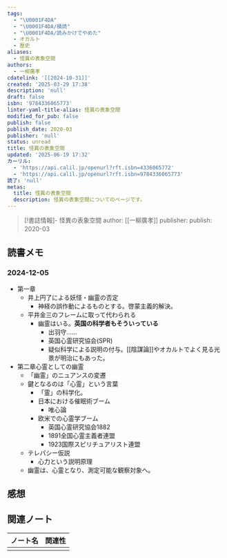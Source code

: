 ```yaml
---
tags:
  - "\U0001F4DA"
  - "\U0001F4DA/積読"
  - "\U0001F4DA/読みかけでやめた"
  - オカルト
  - 歴史
aliases:
  - 怪異の表象空間
authors:
  - 一柳廣孝
cdatelink: '[[2024-10-31]]'
created: '2025-03-29 17:38'
description: 'null'
draft: false
isbn: '9784336065773'
linter-yaml-title-alias: 怪異の表象空間
modified_for_pub: false
publish: false
publish_date: 2020-03
publisher: 'null'
status: unread
title: 怪異の表象空間
updated: '2025-06-19 17:32'
カーリル:
  - 'https://api.calil.jp/openurl?rft.isbn=4336065772'
  - 'https://api.calil.jp/openurl?rft.isbn=9784336065773'
読了: 'null'
metas:
  title: 怪異の表象空間
  description: 怪異の表象空間についてのページです。
---
```

> [!書誌情報]-
>  怪異の表象空間
>  author: [[一柳廣孝]]
>  publisher: 
>  publish: 2020-03 
　
## 読書メモ
### 2024-12-05
- 第一章
	- 井上円了による妖怪・幽霊の否定
		- 神経の誤作動によるものとする。啓蒙主義的解決。
	- 平井金三のフレームに取って代わられる
		- 幽霊はいる。**英国の科学者もそういっている**
			- 出羽守……
			- 英国心霊研究協会(SPR)
			- 疑似科学による説明の付与。[[陰謀論]]やオカルトでよく見る光景が明治にもあった。
- 第二章心霊としての幽霊
	- 「幽霊」のニュアンスの変遷
	- 鍵となるのは「心霊」という言葉
		- 「霊」の科学化。
		- 日本における催眠術ブーム
			- 唯心論
		- 欧米での心霊学ブーム
			- 英国心霊研究協会1882
			- 1891全国心霊主義者連盟
			- 1923国際スピリチュアリスト連盟
	- テレパシー仮説
		- 心力という説明原理
	- 幽霊は、心霊となり、測定可能な観察対象へ。
## 感想

## 関連ノート
| ノート名 | 関連性 |
| ---- | --- |
|      |     |
